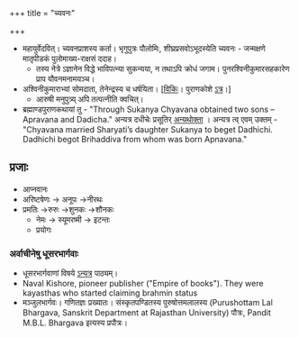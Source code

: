 +++
title = "च्यवनः"

+++
- महायुर्वेदवित्। च्यवनप्राशस्य कर्ता। भृगुपुत्रः पौलोमिः, शीघ्रप्रसवोऽभूदस्येति च्यवनः \- जन्मक्षणे मातृपीडकं पुलोमाख्य-राक्षसं ददाह।
    - तस्य नेत्रे ऽज्ञानेन विद्धे भाविपत्न्या सुकन्यया, न तथाऽपि क्रोधं जगाम। पुनरश्विनीकुमारसहकारेण प्राप यौवनमनामयञ्च।
- अश्विनीकुमाराभ्यां सोमदाता, तेनेन्द्रस्य च धर्षयिता।  \[[विकिः](https://en.wikipedia.org/wiki/Chyavana)। पुराणकोशे [ऽत्र](https://archive.org/stream/puranicencyclopa00maniuoft#page/189/mode/1up)।\] 
    - आरुषी मनुपुत्र्य् अपि तत्पत्नीति क्वचित्।
- ब्रह्माण्डपुराणकथायां तु - "Through Sukanya Chyavana obtained two sons – Apravana and Dadicha." अन्यत्र दधीचेः प्रसूतिर् [अन्यथोक्ता](../../prathamajanmani_bhRguH) । अन्यत्र त्व् एवम् उक्तम् - "Chyavana married Sharyati’s daughter Sukanya to beget Dadhichi. Dadhichi begot Brihaddiva from whom was born Apnavana."

## प्रजाः 
- आप्नवानः
- अरिष्टषेणः → अनूपः →नीरथः
- प्रमतिः →रुरुः →शुनकः →शौनकः
    - नेमः → स्यूमरष्मी → इटन्तः
    - प्रयोगः


### अर्वाचीनेषु धूसरभार्गवाः
- धूसरभार्गवाणां विषये [ऽन्यत्र](../../../../kalpaH/general/social-cultivation/clan/practice/varNa/brAhmaNa/dhUsara-bhArgavas.md) पाठ्यम्।
- Naval Kishore, pioneer publisher ("Empire of books"). They were kayasthas who started claiming brahmin status
- मञ्जुलभार्गवः। गणितज्ञः प्रख्यातः। संस्कृतपण्डितस्य पुरुषोत्तमलालस्य (Purushottam Lal Bhargava, Sanskrit Department at Rajasthan University) पौत्रः, Pandit M.B.L. Bhargava इत्यस्य प्रपौत्रः।
